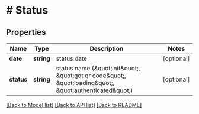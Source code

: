 # # Status

## Properties

Name | Type | Description | Notes
------------ | ------------- | ------------- | -------------
**date** | **string** | status date | [optional] 
**status** | **string** | status name (\&quot;init\&quot;, \&quot;got qr code\&quot;, \&quot;loading\&quot;, \&quot;authenticated\&quot;) | [optional] 

[[Back to Model list]](../../README.md#documentation-for-models) [[Back to API list]](../../README.md#documentation-for-api-endpoints) [[Back to README]](../../README.md)


